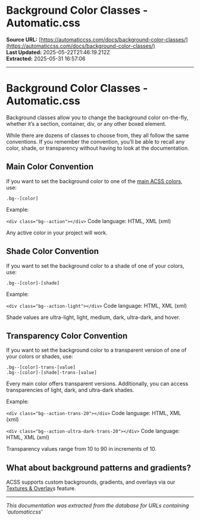 # Background Color Classes - Automatic.css

**Source URL:** [https://automaticcss.com/docs/background-color-classes/](https://automaticcss.com/docs/background-color-classes/)  
**Last Updated:** 2025-05-22T21:46:19.212Z  
**Extracted:** 2025-05-31 16:57:06

---

# Background Color Classes - Automatic.css

Background classes allow you to change the background color on-the-fly, whether it’s a section, container, div, or any other boxed element.

While there are dozens of classes to choose from, they all follow the same conventions. If you remember the convention, you’ll be able to recall any color, shade, or transparency without having to look at the documentation.

## Main Color Convention

If you want to set the background color to one of the [main ACSS colors](https://automaticcss.com/docs/palette-setup/), use:

`.bg--[color]`

Example:

`<div class="bg--action"></div>`
Code language: HTML, XML (xml)

Any active color in your project will work.

## Shade Color Convention

If you want to set the background color to a shade of one of your colors, use:

`.bg--[color]-[shade]`

Example:

`<div class="bg--action-light"></div>`
Code language: HTML, XML (xml)

Shade values are ultra-light, light, medium, dark, ultra-dark, and hover.

## Transparency Color Convention

If you want to set the background color to a transparent version of one of your colors or shades, use:

`.bg--[color]-trans-[value]`  
`.bg--[color]-[shade]-trans-[value]`

Every main color offers transparent versions. Additionally, you can access transparencies of light, dark, and ultra-dark shades.

Example:

`<div class="bg--action-trans-20"></div>`
Code language: HTML, XML (xml)

`<div class="bg--action-ultra-dark-trans-20"></div>`
Code language: HTML, XML (xml)

Transparency values range from 10 to 90 in increments of 10.

## What about background patterns and gradients?

ACSS supports custom backgrounds, gradients, and overlays via our [Textures & Overlay](https://automaticcss.com/docs/textures-overlays/)s feature.

---

*This documentation was extracted from the database for URLs containing 'automaticcss'*
